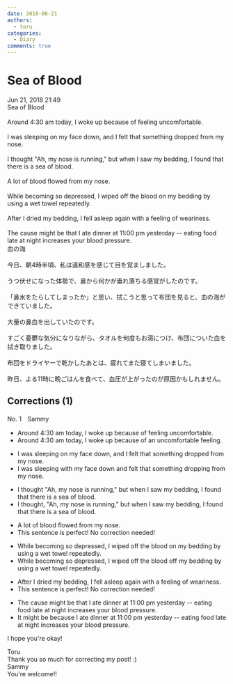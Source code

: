 ```yaml
---
date: 2018-06-21
authors:
  - toru
categories:
  - Diary
comments: true
---
```


# Sea of Blood
<div class="date">Jun 21, 2018 21:49</div>
<div id="post"><div id="body_show_ori">
Sea of Blood<br/><br/>Around 4:30 am today, I woke up because of feeling uncomfortable.<br/><br/>I was sleeping on my face down, and I felt that something dropped from my nose.<br/><br/>I thought "Ah, my nose is running," but when I saw my bedding, I found that there is a sea of blood.<br/><br/>A lot of blood flowed from my nose.<br/><br/>While becoming so depressed, I wiped off the blood on my bedding by using a wet towel repeatedly.<br/><br/>After I dried my bedding, I fell asleep again with a feeling of weariness.<br/><br/>The cause might be that I ate dinner at 11:00 pm yesterday -- eating food late at night increases your blood pressure.
</div></div>

<!-- more -->

<div id="post_ja"><div id="body_show_mo">
血の海<br/><br/>今日、朝4時半頃、私は違和感を感じて目を覚ましました。<br/><br/>うつ伏せになった体勢で、鼻から何かが垂れ落ちる感覚がしたのです。<br/><br/>「鼻水をたらしてしまったか」と思い、拭こうと思って布団を見ると、血の海ができていました。<br/><br/>大量の鼻血を出していたのです。<br/><br/>すごく憂鬱な気分になりながら、タオルを何度もお湯につけ、布団についた血を拭き取りました。<br/><br/>布団をドライヤーで乾かしたあとは、疲れてまた寝てしまいました。<br/><br/>昨日、よる11時に晩ごはんを食べて、血圧が上がったのが原因かもしれません。
</div></div>

## Corrections (1)
<div id="block"><div class="first_name"> No. 1　<span class="just_name">Sammy</span></div><div id="block2">
<ul class="correction_field">
<li class="incorrect">Around 4:30 am today, I woke up because of feeling uncomfortable.</li>
<li class="corrected correct">
Around 4:30 am today, I woke up because of an uncomfortable feeling.
</li>
</ul>
<ul class="correction_field">
<li class="incorrect">I was sleeping on my face down, and I felt that something dropped from my nose.</li>
<li class="corrected correct">
I was sleeping with my face down and felt that something dropping from my nose.
</li>
</ul>
<ul class="correction_field">
<li class="incorrect">I thought "Ah, my nose is running," but when I saw my bedding, I found that there is a sea of blood.</li>
<li class="corrected correct">
I thought, "Ah, my nose is running," but when I saw my bedding, I found that there is a sea of blood.
</li>
</ul>
<ul class="correction_field">
<li class="incorrect">A lot of blood flowed from my nose.</li>
<li class="corrected perfect">This sentence is perfect! No correction needed!</li>
</ul>
<ul class="correction_field">
<li class="incorrect">While becoming so depressed, I wiped off the blood on my bedding by using a wet towel repeatedly.</li>
<li class="corrected correct">
While becoming so depressed, I wiped off the blood off my bedding by using a wet towel repeatedly.
</li>
</ul>
<ul class="correction_field">
<li class="incorrect">After I dried my bedding, I fell asleep again with a feeling of weariness.</li>
<li class="corrected perfect">This sentence is perfect! No correction needed!</li>
</ul>
<ul class="correction_field">
<li class="incorrect">The cause might be that I ate dinner at 11:00 pm yesterday -- eating food late at night increases your blood pressure.</li>
<li class="corrected correct">
It might be because I ate dinner at 11:00 pm yesterday -- eating food late at night increases your blood pressure.
</li>
</ul>
<p class="comment_small">
 I hope you're okay!
</p>

</div><div class="name"><span class="just_name">Toru</span><br>
Thank you so much for correcting my post! :)
</div>
<div class="name"><span class="just_name">Sammy</span><br>
You're welcome!!
</div>
</div>
